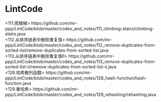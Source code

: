 # LintCode
<problems that I have solved in LintCode>
<111.爬楼梯>
https://github.com/mr-ppp/LintCode/blob/master/codes_and_notes/111_climbing-stairs/climbing-stairs.java
<br/>
<112.从排序链表中删除重复值>
https://github.com/mr-ppp/LintCode/blob/master/codes_and_notes/112_remove-duplicates-from-sorted-list/remove-duplicates-from-sorted-list.java
<br/>
<113.从排序链表中删除重复值II>
https://github.com/mr-ppp/LintCode/blob/master/codes_and_notes/113_remove-duplicates-from-sorted-list-ii/remove-duplicates-from-sorted-list-ii.java
<br/>
<128.哈希散列函数>
https://github.com/mr-ppp/LintCode/blob/master/codes_and_notes/128_hash-function/hash-function.java
<br/>
<129.重哈希>
https://github.com/mr-ppp/LintCode/blob/master/codes_and_notes/129_rehashing/rehashing.java

